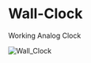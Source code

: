 # Wall-Clock

Working Analog Clock 

![Wall_Clock](https://user-images.githubusercontent.com/77884951/166103765-750e9597-0754-4382-b99a-44effd19f0ae.JPG)
